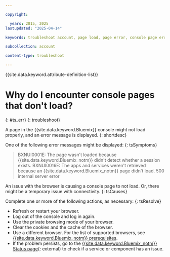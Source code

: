 ```yaml
---

copyright:

  years: 2015, 2025
lastupdated: "2025-04-14"

keywords: troubleshoot account, page load, page error, console page error

subcollection: account

content-type: troubleshoot

---
```


{{site.data.keyword.attribute-definition-list}}

# Why do I encounter console pages that don't load?
{: #ts_err}
{: troubleshoot}

A page in the {{site.data.keyword.Bluemix}} console might not load properly, and an error message is displayed.
{: shortdesc}

One of the following error messages might be displayed:
{: tsSymptoms}

> BXNUI0001E: The page wasn't loaded because {{site.data.keyword.Bluemix_notm}} didn't detect whether a session exists.
> BXNUI0016E: The apps and services weren't retrieved because an {{site.data.keyword.Bluemix_notm}} page didn't load.
> 500 internal server error

An issue with the browser is causing a console page to not load. Or, there might be a temporary issue with connectivity.
{: tsCauses}

Complete one or more of the following actions, as necessary:
{: tsResolve}

* Refresh or restart your browser.
* Log out of the console and log in again.
* Use the private browsing mode of your browser.
* Clear the cookies and the cache of the browser.
* Use a different browser. For the list of supported browsers, see [{{site.data.keyword.Bluemix_notm}} prerequisites](/docs/overview?topic=overview-prereqs-platform).
* If the problem persists, go to the [{{site.data.keyword.Bluemix_notm}} Status page](https://cloud.ibm.com/status){: external} to check if a service or component has an issue.
